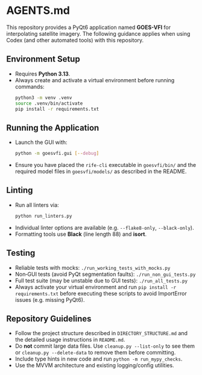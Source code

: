 # AGENTS.md

This repository provides a PyQt6 application named **GOES-VFI** for interpolating satellite imagery.
The following guidance applies when using Codex (and other automated tools) with this repository.

## Environment Setup
- Requires **Python 3.13**.
- Always create and activate a virtual environment before running commands:
  ```bash
  python3 -m venv .venv
  source .venv/bin/activate
  pip install -r requirements.txt
  ```

## Running the Application
- Launch the GUI with:
  ```bash
  python -m goesvfi.gui [--debug]
  ```
- Ensure you have placed the `rife-cli` executable in `goesvfi/bin/` and the
  required model files in `goesvfi/models/` as described in the README.

## Linting
- Run all linters via:
  ```bash
  python run_linters.py
  ```
- Individual linter options are available (e.g. `--flake8-only`, `--black-only`).
- Formatting tools use **Black** (line length 88) and **isort**.

## Testing
- Reliable tests with mocks: `./run_working_tests_with_mocks.py`
- Non‑GUI tests (avoid PyQt segmentation faults): `./run_non_gui_tests.py`
- Full test suite (may be unstable due to GUI tests): `./run_all_tests.py`
- Always activate your virtual environment and run `pip install -r requirements.txt`
  before executing these scripts to avoid ImportError issues (e.g. missing PyQt6).

## Repository Guidelines
- Follow the project structure described in `DIRECTORY_STRUCTURE.md` and the
  detailed usage instructions in `README.md`.
- Do **not** commit large data files. Use `cleanup.py --list-only` to see them
  or `cleanup.py --delete-data` to remove them before committing.
- Include type hints in new code and run `python -m run_mypy_checks`.
- Use the MVVM architecture and existing logging/config utilities.

